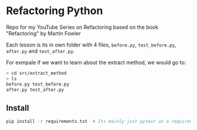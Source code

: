 Refactoring Python
==================

Repo for my YouTube Series on Refactoring based on the book "Refactoring" by Martin Fowler

Each lesson is its in own folder with 4 files, `before.py`, `test_before.py`, `after.py` and `test_after.py`.

For exmpale if we want to learn about the extract method, we would go to:

```bash
> cd src/extract_method
> ls
before.py test_before.py
after.py test_after.py
```


## Install

```bash
pip install -r requirements.txt  # Its mainly just pytest as a requirement for testing
```
